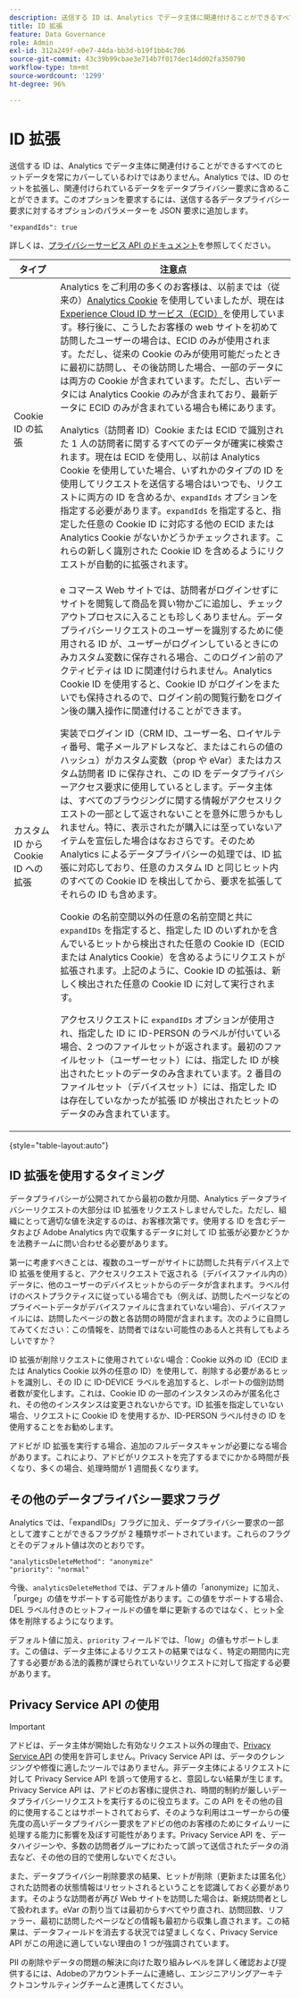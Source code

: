 ```yaml
---
description: 送信する ID は、Analytics でデータ主体に関連付けることができるすべてのヒットデータを常にカバーしているわけではありません。Analytics では、ID のセットを拡張して、関連付けられているデータをデータプライバシー要求に含めることができます。
title: ID 拡張
feature: Data Governance
role: Admin
exl-id: 312a249f-e0e7-44da-bb3d-b19f1bb4c706
source-git-commit: 43c39b99cbae3e714b7f017dec14dd02fa350790
workflow-type: tm+mt
source-wordcount: '1299'
ht-degree: 96%

---
```


# ID 拡張

送信する ID は、Analytics でデータ主体に関連付けることができるすべてのヒットデータを常にカバーしているわけではありません。Analytics では、ID のセットを拡張し、関連付けられているデータをデータプライバシー要求に含めることができます。このオプションを要求するには、送信する各データプライバシー要求に対するオプションのパラメーターを JSON 要求に追加します。

```
"expandIds": true
```

詳しくは、[プライバシーサービス API のドキュメント](https://experienceleague.adobe.com/docs/experience-platform/privacy/api/overview.html?lang=ja)を参照してください。


| タイプ | 注意点 |
| --- | --- |
| Cookie ID の拡張 | Analytics をご利用の多くのお客様は、以前までは（従来の）[Analytics Cookie](https://experienceleague.adobe.com/docs/core-services/interface/administration/ec-cookies/cookies-privacy.html) を使用していましたが、現在は [Experience Cloud  ID サービス（ECID）](https://experienceleague.adobe.com/docs/id-service/using/home.html?lang=ja)を使用しています。移行後に、こうしたお客様の web サイトを初めて訪問したユーザーの場合は、ECID のみが使用されます。ただし、従来の Cookie のみが使用可能だったときに最初に訪問し、その後訪問した場合、一部のデータには両方の Cookie が含まれています。ただし、古いデータには Analytics Cookie のみが含まれており、最新データに ECID のみが含まれている場合も稀にあります。<p>Analytics（訪問者 ID）Cookie または ECID で識別された 1 人の訪問者に関するすべてのデータが確実に検索されます。現在は ECID を使用し、以前は Analytics Cookie を使用していた場合、いずれかのタイプの ID を使用してリクエストを送信する場合はいつでも、リクエストに両方の ID を含めるか、`expandIds` オプションを指定する必要があります。`expandIds` を指定すると、指定した任意の Cookie ID に対応する他の ECID または Analytics Cookie がないかどうかチェックされます。これらの新しく識別された Cookie ID を含めるようにリクエストが自動的に拡張されます。 |
| カスタム ID から Cookie ID への拡張 | e コマース Web サイトでは、訪問者がログインせずにサイトを閲覧して商品を買い物かごに追加し、チェックアウトプロセスに入ることも珍しくありません。データプライバシーリクエストのユーザーを識別するために使用される ID が、ユーザーがログインしているときにのみカスタム変数に保存される場合、このログイン前のアクティビティは ID に関連付けられません。Analytics Cookie ID を使用すると、Cookie ID がログインをまたいでも保持されるので、ログイン前の閲覧行動をログイン後の購入操作に関連付けることができます。<p>実装でログイン ID（CRM ID、ユーザー名、ロイヤルティ番号、電子メールアドレスなど、またはこれらの値のハッシュ）がカスタム変数（prop や eVar）またはカスタム訪問者 ID に保存され、この ID をデータプライバシーアクセス要求に使用しているとします。データ主体は、すべてのブラウジングに関する情報がアクセスリクエストの一部として返されないことを意外に思うかもしれません。特に、表示されたが購入には至っていないアイテムを宣伝した場合はなおさらです。そのため Analytics によるデータプライバシーの処理では、ID 拡張に対応しており、任意のカスタム ID と同じヒット内のすべての Cookie ID を検出してから、要求を拡張してそれらの ID も含めます。<p>Cookie の名前空間以外の任意の名前空間と共に `expandIDs` を指定すると、指定した ID のいずれかを含んでいるヒットから検出された任意の Cookie ID（ECID または Analytics Cookie）を含めるようにリクエストが拡張されます。上記のように、Cookie ID の拡張は、新しく検出された任意の Cookie ID に対して実行されます。<p>アクセスリクエストに `expandIDs` オプションが使用され、指定した ID に ID-PERSON のラベルが付いている場合、2 つのファイルセットが返されます。最初のファイルセット（ユーザーセット）には、指定した ID が検出されたヒットのデータのみ含まれています。2 番目のファイルセット（デバイスセット）には、指定した ID は存在していなかったが拡張 ID が検出されたヒットのデータのみ含まれています。 |

{style="table-layout:auto"}

## ID 拡張を使用するタイミング

データプライバシーが公開されてから最初の数か月間、Analytics データプライバシーリクエストの大部分は ID 拡張をリクエストしませんでした。ただし、組織にとって適切な値を決定するのは、お客様次第です。使用する ID を含むデータおよび Adobe Analytics 内で収集するデータに対して ID 拡張が必要かどうかを法務チームに問い合わせる必要があります。

第一に考慮すべきことは、複数のユーザーがサイトに訪問した共有デバイス上で ID 拡張を使用すると、アクセスリクエストで返される（デバイスファイル内の）データに、他のユーザーのデバイスヒットからのデータが含まれます。ラベル付けのベストプラクティスに従っている場合でも（例えば、訪問したページなどのプライベートデータがデバイスファイルに含まれていない場合）、デバイスファイルには、訪問したページの数と各訪問の時間が含まれます。次のように自問してみてください：この情報を、訪問者ではない可能性のある人と共有してもよろしいですか？

ID 拡張が削除リクエストに使用されて&#x200B;*いない*&#x200B;場合：Cookie 以外の ID（ECID または Analytics Cookie 以外の任意の ID）を使用して、削除する必要があるヒットを識別し、その ID に ID-DEVICE ラベルを追加すると、レポートの個別訪問者数が変化します。これは、Cookie ID の一部のインスタンスのみが匿名化され、その他のインスタンスは変更されないからです。ID 拡張を指定していない場合、リクエストに Cookie ID を使用するか、ID-PERSON ラベル付きの ID を使用することをお勧めします。

アドビが ID 拡張を実行する場合、追加のフルデータスキャンが必要になる場合があります。これにより、アドビがリクエストを完了するまでにかかる時間が長くなり、多くの場合、処理時間が 1 週間長くなります。

## その他のデータプライバシー要求フラグ

Analytics では、「expandIDs」フラグに加え、データプライバシー要求の一部として渡すことができるフラグが 2 種類サポートされています。これらのフラグとそのデフォルト値は次のとおりです。

```
"analyticsDeleteMethod": "anonymize"
"priority": "normal"
```

今後、`analyticsDeleteMethod` では、デフォルト値の「anonymize」に加え、「purge」の値をサポートする可能性があります。この値をサポートする場合、DEL ラベル付きのヒットフィールドの値を単に更新するのではなく、ヒット全体を削除するようになります。

デフォルト値に加え、`priority` フィールドでは、「low」の値もサポートします。この値は、データ主体によるリクエストの結果ではなく、特定の期間内に完了する必要がある法的義務が課せられていないリクエストに対して指定する必要があります。

## Privacy Service API の使用

>[!IMPORTANT]
>
>アドビは、データ主体が開始した有効なリクエスト以外の理由で、[Privacy Service API](https://experienceleague.adobe.com/docs/experience-platform/privacy/api/overview.html?lang=ja) の使用を許可しません。Privacy Service API は、データのクレンジングや修復に適したツールではありません。非データ主体によるリクエストに対して Privacy Service API を誤って使用すると、意図しない結果が生じます。Privacy Service API は、アドビのお客様に提供され、時間的制約が厳しいデータプライバシーリクエストを実行するのに役立ちます。この API をその他の目的に使用することはサポートされておらず、そのような利用はユーザーからの優先度の高いデータプライバシー要求をアドビの他のお客様のためにタイムリーに処理する能力に影響を及ぼす可能性があります。Privacy Service API を、データハイジーンや、多数の訪問者グループにわたって誤って送信されたデータの消去など、その他の目的で使用しないでください。

また、データプライバシー削除要求の結果、ヒットが削除（更新または匿名化）された訪問者の状態情報はリセットされるということを認識しておく必要があります。そのような訪問者が再び Web サイトを訪問した場合は、新規訪問者として扱われます。eVar の割り当ては最初からすべてやり直され、訪問回数、リファラー、最初に訪問したページなどの情報も最初から収集し直されます。この結果は、データフィールドを消去する状況では望ましくなく、Privacy Service API がこの用途に適していない理由の 1 つが強調されています。

PII の削除やデータの問題の解決に向けた取り組みレベルを詳しく確認および提供するには、Adobeのアカウントチームに連絡し、エンジニアリングアーキテクトコンサルティングチームと連携してください。
